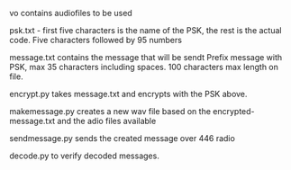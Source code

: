 vo contains audiofiles to be used 

psk.txt - first five characters is the name of the PSK, the rest is the actual code. 
Five characters followed by 95 numbers

message.txt contains the message that will be sendt
Prefix message with PSK, max 35 characters including spaces. 100 characters max length on file.

encrypt.py takes message.txt and encrypts with the PSK above.

makemessage.py creates a new wav file based on the encrypted-message.txt and the adio files available

sendmessage.py sends the created message over 446 radio

decode.py to verify decoded messages. 
